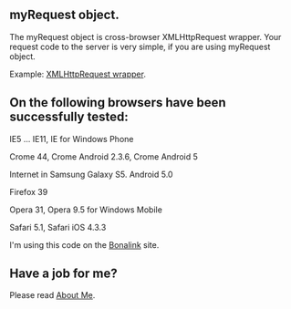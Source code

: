 ## myRequest object. 

The myRequest object is cross-browser XMLHttpRequest wrapper. Your request code to the server is very simple, if you are using myRequest object.

Example: <a href='https://anhr.github.io/myRequest/' target="_blank">XMLHttpRequest wrapper</a>.

## On the following browsers have been successfully tested:

IE5 ... IE11, IE for Windows Phone

Crome 44, Crome Android 2.3.6, Crome Android 5

Internet in Samsung Galaxy S5. Android 5.0

Firefox 39

Opera 31, Opera 9.5 for Windows Mobile

Safari 5.1, Safari iOS 4.3.3

I'm using this code on the <a href='http://bonalink.hopto.org/Chat/' target="_blank">Bonalink</a> site.

## Have a job for me?
Please read <a href='https://anhr.github.io/AboutMe/' target="_blank">About Me</a>.


